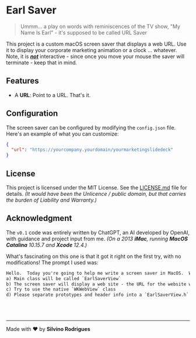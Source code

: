 # Earl Saver

> Ummm... a play on words with reminiscences of the TV show, "My Name Is Earl" - it's supposed to be called URL Saver

This project is a custom macOS screen saver that displays a web URL.  Use it to display your corporate marketing animation or a clock ... whatever.  Note, it is ***<u>not</u>*** interactive - since once you move your mouse the saver will terminate - keep that in mind.

## Features

- A **URL**: Point to a URL.  That's it.

## Configuration

The screen saver can be configured by modifying the `config.json` file. Here's an example of what you can customize:

```json
{
  "url": "https://yourcompany.yourdomain/yourmarketingslidedeck"
}
```

## License

This project is licensed under the MIT License. See the [LICENSE.md](LICENSE.md) file for details.  *(It would have been the Unlicence / public domain, but that carries the burden of Liability and Warranty.)*

## Acknowledgment

The `v0.1` code was entirely written by ChatGPT, an AI developed by OpenAI, with guidance and project input from me. *(On a 2013 **iMac**, running **MacOS Catalina** 10.15.7 and **Xcode** 12.4.)*

What's fascinating on this one is that it got it right on the first try, with no modifications!  The prompt I used was:

```txt
Hello.  Today you're going to help me write a screen saver in MacOS.  We're using Xcode 12.4 and writing in Objective C.  We'll start by setting some initial ideations:
a) Main class will be called `EarlSaverView`
b) The screen saver will display a web site - the URL for the website will be extracted from an app resource file called `config.json`
c) Try to use the native `WKWebView` class
d) Please separate prototypes and header info into a `EarlSaverView.h` file and the underling code into a `EarlSaverView.m` file
```


&nbsp;<br>&nbsp;

---

Made with :heart: by **Silvino Rodrigues**
